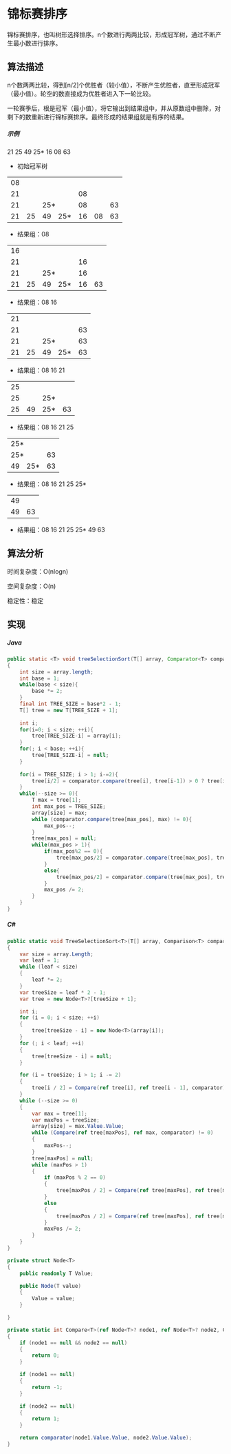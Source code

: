 # 锦标赛排序

锦标赛排序，也叫树形选择排序。n个数进行两两比较，形成冠军树，通过不断产生最小数进行排序。

## 算法描述
n个数两两比较，得到[n/2]个优胜者（较小值），不断产生优胜者，直至形成冠军（最小值）。轮空的数直接成为优胜者进入下一轮比较。

一轮赛季后，根是冠军（最小值），将它输出到结果组中，并从原数组中删除，对剩下的数重新进行锦标赛排序。最终形成的结果组就是有序的结果。

##### 示例

21 25 49 25* 16 08 63

- 初始冠军树

<table>
	<tr>
		<td colspan="7">08</td>
	</tr>
	<tr>
		<td colspan="4">21</td>
		<td colspan="3">08</td>
	</tr>
	<tr>
		<td colspan="2">21</td>
		<td colspan="2">25*</td>
		<td colspan="2">08</td>
		<td>63</td>
	</tr>
	<tr>
		<td>21</td>
		<td>25</td>
		<td>49</td>
		<td>25*</td>
		<td>16</td>
		<td>08</td>
		<td>63</td>
	</tr>
</table>

- 结果组：08

<table>
	<tr>
		<td colspan="6">16</td>
	</tr>
	<tr>
		<td colspan="4">21</td>
		<td colspan="2">16</td>
	</tr>
	<tr>
		<td colspan="2">21</td>
		<td colspan="2">25*</td>
		<td colspan="2">16</td>
	</tr>
	<tr>
		<td>21</td>
		<td>25</td>
		<td>49</td>
		<td>25*</td>
		<td>16</td>
		<td>63</td>
	</tr>
</table>

- 结果组：08 16

<table>
	<tr>
		<td colspan="5">21</td>
	</tr>
	<tr>
		<td colspan="4">21</td>
		<td colspan="1">63</td>
	</tr>
	<tr>
		<td colspan="2">21</td>
		<td colspan="2">25*</td>
		<td colspan="1">63</td>
	</tr>
	<tr>
		<td>21</td>
		<td>25</td>
		<td>49</td>
		<td>25*</td>
		<td>63</td>
	</tr>
</table>

- 结果组：08 16 21

<table>
	<tr>
		<td colspan="4">25</td>
	</tr>
	<tr>
		<td colspan="2">25</td>
		<td colspan="2">25*</td>
	</tr>
	<tr>
		<td>25</td>
		<td>49</td>
		<td>25*</td>
		<td>63</td>
	</tr>
</table>

- 结果组：08 16 21 25

<table>
	<tr>
		<td colspan="3">25*</td>
	</tr>
	<tr>
		<td colspan="2">25*</td>
		<td colspan="1">63</td>
	</tr>
	<tr>
		<td>49</td>
		<td>25*</td>
		<td>63</td>
	</tr>
</table>

- 结果组：08 16 21 25 25*

<table>
	<tr>
		<td colspan="2">49</td>
	</tr>
	<tr>
		<td>49</td>
		<td>63</td>
	</tr>
</table>

- 结果组：08 16 21 25 25* 49 63

## 算法分析
时间复杂度：O(nlogn)

空间复杂度：O(n)

稳定性：稳定

## 实现

##### Java
``` Java
public static <T> void treeSelectionSort(T[] array, Comparator<T> comparator)
{
	int size = array.length;
	int base = 1;
	while(base < size){
		base *= 2;
	}
	final int TREE_SIZE = base*2 - 1;
	T[] tree = new T[TREE_SIZE + 1];
	
	int i;
	for(i=0; i < size; ++i){
		tree[TREE_SIZE-i] = array[i];
	}
	for(; i < base; ++i){
		tree[TREE_SIZE-i] = null;
	}
	
	for(i = TREE_SIZE; i > 1; i-=2){
		tree[i/2] = comparator.compare(tree[i], tree[i-1]) > 0 ? tree[i] : tree[i-1];
	}
	while(--size >= 0){
		T max = tree[1];
		int max_pos = TREE_SIZE;
		array[size] = max;
		while (comparator.compare(tree[max_pos], max) != 0){
			max_pos--;
		}
		tree[max_pos] = null;
		while(max_pos > 1){
			if(max_pos%2 == 0){
				tree[max_pos/2] = comparator.compare(tree[max_pos], tree[max_pos+1]) > 0 ? tree[max_pos] : tree[max_pos+1];
			}
			else{
				tree[max_pos/2] = comparator.compare(tree[max_pos], tree[max_pos-1]) > 0 ? tree[max_pos] : tree[max_pos-1];
			}
			max_pos /= 2;
		}
	}
}
```

##### C#
``` C#
public static void TreeSelectionSort<T>(T[] array, Comparison<T> comparator)
{
    var size = array.Length;
    var leaf = 1;
    while (leaf < size)
    {
        leaf *= 2;
    }
    var treeSize = leaf * 2 - 1;
    var tree = new Node<T>?[treeSize + 1];

    int i;
    for (i = 0; i < size; ++i)
    {
        tree[treeSize - i] = new Node<T>(array[i]);
    }
    for (; i < leaf; ++i)
    {
        tree[treeSize - i] = null;
    }

    for (i = treeSize; i > 1; i -= 2)
    {
        tree[i / 2] = Compare(ref tree[i], ref tree[i - 1], comparator) > 0 ? tree[i] : tree[i - 1];
    }
    while (--size >= 0)
    {
        var max = tree[1];
        var maxPos = treeSize;
        array[size] = max.Value.Value;
        while (Compare(ref tree[maxPos], ref max, comparator) != 0)
        {
            maxPos--;
        }
        tree[maxPos] = null;
        while (maxPos > 1)
        {
            if (maxPos % 2 == 0)
            {
                tree[maxPos / 2] = Compare(ref tree[maxPos], ref tree[maxPos + 1], comparator) > 0 ? tree[maxPos] : tree[maxPos + 1];
            }
            else
            {
                tree[maxPos / 2] = Compare(ref tree[maxPos], ref tree[maxPos - 1], comparator) > 0 ? tree[maxPos] : tree[maxPos - 1];
            }
            maxPos /= 2;
        }
    }
}

private struct Node<T>
{
    public readonly T Value;

    public Node(T value)
    {
        Value = value;
    }

}

private static int Compare<T>(ref Node<T>? node1, ref Node<T>? node2, Comparison<T> comparator)
{
    if (node1 == null && node2 == null)
    {
        return 0;
    }

    if (node1 == null)
    {
        return -1;
    }

    if (node2 == null)
    {
        return 1;
    }

    return comparator(node1.Value.Value, node2.Value.Value);
}
```